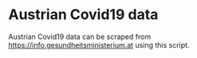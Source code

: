 # Austrian Covid19 data

Austrian Covid19 data can be scraped from https://info.gesundheitsministerium.at using this script.
